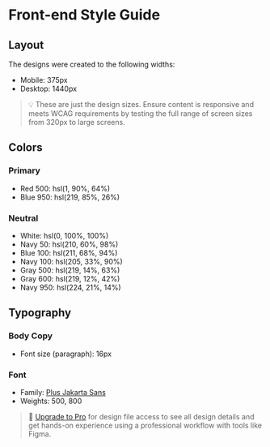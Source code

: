 # Front-end Style Guide

## Layout

The designs were created to the following widths:

- Mobile: 375px
- Desktop: 1440px

> 💡 These are just the design sizes. Ensure content is responsive and meets WCAG requirements by testing the full range of screen sizes from 320px to large screens.

## Colors

### Primary

- Red 500: hsl(1, 90%, 64%)
- Blue 950: hsl(219, 85%, 26%)

### Neutral

- White: hsl(0, 100%, 100%)
- Navy 50: hsl(210, 60%, 98%)
- Blue 100: hsl(211, 68%, 94%)
- Navy 100: hsl(205, 33%, 90%)
- Gray 500: hsl(219, 14%, 63%)
- Gray 600: hsl(219, 12%, 42%)
- Navy 950: hsl(224, 21%, 14%)

## Typography

### Body Copy

- Font size (paragraph): 16px

### Font

- Family: [Plus Jakarta Sans](https://fonts.google.com/specimen/Plus+Jakarta+Sans)
- Weights: 500, 800

> 💎 [Upgrade to Pro](https://www.frontendmentor.io/pro?ref=style-guide) for design file access to see all design details and get hands-on experience using a professional workflow with tools like Figma.

